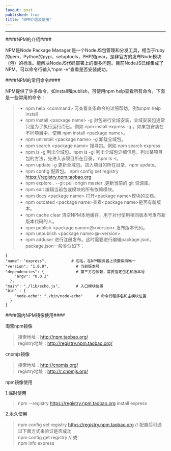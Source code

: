 ```yaml
---
layout: post
published: true
title: "NPM介绍及使用"
---
```


--------------------------------------------------- 
 
####NPM的介绍####       

NPM是Node Package Manager,是一个NodeJS包管理和分发工具，相当于ruby的gem，Python的pypi、setuptools，PHP的pear。是非官方的发布Node模块（包）的标准。能解决NodeJS代码部署上的很多问题。目前NodeJS已经集成了NPM。可以命令行输入“npm -v”查看是否安装成功。

####NPM的常用命令####

NPM提供了许多命令，如install和publish，可使用npm help查看所有命令。下面是一些常用的命令：
 
 > * npm help \<command> 可查看某条命令的详细帮助，例如npm help install
 > * npm install \<package name> -g 对包进行全域安装，全域安装包通常只是为了执行运行而已。例如 npm install express -g 。如果包安装在不同项目中。使用 npm install \<package name>。
 > * npm uninstall \<package name> -g 卸载全域包。
 > * npm search \<package name> 搜寻包。例如 npm search  express
 > * npm ls -g 列出全域包。npm ls -gl 列出全域包详细信息。列出某项目包的方法，先进入该项目所在目录， npm ls -l。
 > * npm update -g 更新全域包。进入项目的所在目录，npm update。
 >* npm config  配置包。 npm config set registry https://registry.npm.taobao.org
 >* npm explore . --git pull origin master .更新当前的 git 资源库。
 >* npm edit 编辑当前包或模块的所有依赖模块。
 >* npm docs \<package name> 打开\<package name>模块的文档。
 >* npm outdated \<package name>查看\<package name>是否有新版本。
 > * npm cache clear 清空NPM本地缓存，用于对付使用相同版本号发布新版本代码的人。
 > * npm publish \<package name>@\<version> 发布版本代码。
 > * npm unpublish \<package name>@\<version>
 > * npm adduser 进行注册发布。这时需要进行编辑package.json。package.json一般类似如下：
    
    {
    "name": "express",           # 包名，在NPM服务器上须要保持唯一
    "version": "1.0.0",            # 当前版本号
    "dependencies": {              # 第三方包依赖，需要指定包名和版本号
        "argv": "0.0.2"
      },
    "main": "./lib/echo.js",       # 入口模块位置
    "bin" : {
        "node-echo": "./bin/node-echo"      # 命令行程序名和主模块位置
      }
    }
    

####国内NPM镜像使用####

淘宝npm镜像
> 搜索地址：http://npm.taobao.org/   
> registry地址：http://registry.npm.taobao.org/

cnpmjs镜像

> 搜索地址：http://cnpmjs.org/   
registry地址：http://r.cnpmjs.org/

npm镜像使用    
 
 1.临时使用   
> npm --registry https://registry.npm.taobao.org install express         

2.永久使用   
>  npm config set registry https://registry.npm.taobao.org  // 配置后可通过下面方式来验证是否成功  
npm config get registry
// 或   
npm info express
 